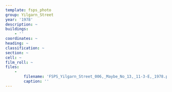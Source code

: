 ```yaml
---
template: fsps_photo
group: Yilgarn_Street
year: '1978'
description: ~
buildings:
    - ''
coordinates: ~
heading: ~
classification: ~
section: ~
cell: ~
film_roll: ~
files:
    -
        filename: 'FSPS_Yilgarn_Street_006,_Maybe_No_13,_11-3-E,_1978.png'
        caption: ''
---
```

